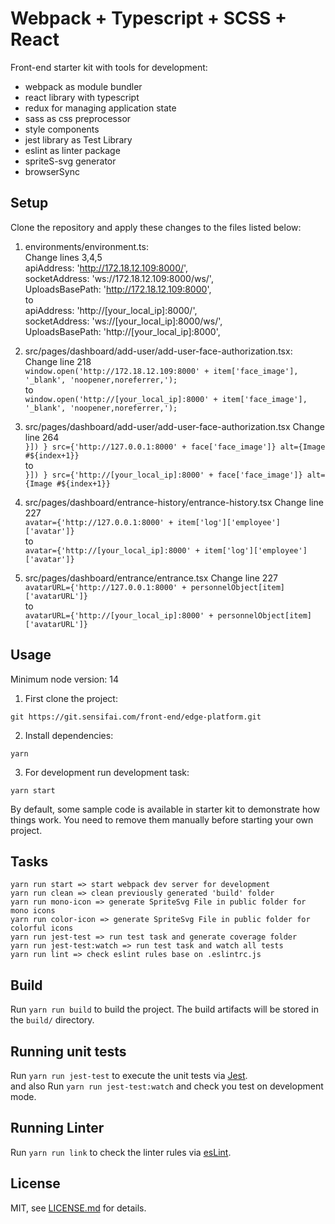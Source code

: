 # Webpack + Typescript + SCSS + React
Front-end starter kit with tools for development:

- webpack as module bundler
- react library with typescript
- redux for managing application state
- sass as css preprocessor
- style components
- jest library as Test Library
- eslint as linter package
- spriteS-svg generator
- browserSync

## Setup

Clone the repository and apply these changes to the files listed below:

1. environments/environment.ts:  
Change  lines 3,4,5  
apiAddress: 'http://172.18.12.109:8000/',  
socketAddress: 'ws://172.18.12.109:8000/ws/',  
UploadsBasePath: 'http://172.18.12.109:8000',  
to  
apiAddress: 'http://[your_local_ip]:8000/',  
socketAddress: 'ws://[your_local_ip]:8000/ws/',  
UploadsBasePath: 'http://[your_local_ip]:8000',  

2. src/pages/dashboard/add-user/add-user-face-authorization.tsx:
Change line 218  
`window.open('http://172.18.12.109:8000' + item['face_image'], '_blank', 'noopener,noreferrer,');`  
to  
`window.open('http://[your_local_ip]:8000' + item['face_image'], '_blank', 'noopener,noreferrer,');`

3. src/pages/dashboard/add-user/add-user-face-authorization.tsx
Change line 264  
`}]) } src={'http://127.0.0.1:8000' + face['face_image']} alt={Image #${index+1}}`  
to  
`}]) } src={'http://[your_local_ip]:8000' + face['face_image']} alt={Image #${index+1}}`

4. src/pages/dashboard/entrance-history/entrance-history.tsx
Change line 227  
`avatar={'http://127.0.0.1:8000' + item['log']['employee']['avatar']}`  
to  
`avatar={'http://[your_local_ip]:8000' + item['log']['employee']['avatar']}`

5. src/pages/dashboard/entrance/entrance.tsx
Change line 227  
`avatarURL={'http://127.0.0.1:8000' + personnelObject[item]['avatarURL']}`  
to  
`avatarURL={'http://[your_local_ip]:8000' + personnelObject[item]['avatarURL']}`


## Usage
Minimum node version: 14

1. First clone the project:
```
git https://git.sensifai.com/front-end/edge-platform.git
```
2. Install dependencies:
```
yarn
```
3. For development run development task:
```
yarn start
```
By default, some sample code is available in starter kit to demonstrate how things work. You need to remove them manually before starting your own project.

## Tasks
```
yarn run start => start webpack dev server for development
yarn run clean => clean previously generated 'build' folder
yarn run mono-icon => generate SpriteSvg File in public folder for mono icons
yarn run color-icon => generate SpriteSvg File in public folder for colorful icons
yarn run jest-test => run test task and generate coverage folder
yarn run jest-test:watch => run test task and watch all tests
yarn run lint => check eslint rules base on .eslintrc.js
```
## Build
Run `yarn run build` to build the project. The build artifacts will be stored in the `build/` directory.

## Running unit tests
Run `yarn run jest-test` to execute the unit tests via [Jest](https://jestjs.io/). \
and also Run `yarn run jest-test:watch` and check you test on development mode.

## Running Linter
Run `yarn run link` to check the linter rules via [esLint](https://eslint.org/).

## License
MIT, see [LICENSE.md](https://github.com/garousianstudio/starter-webpack-react-es6-sass/blob/master/LICENSE) for details.
